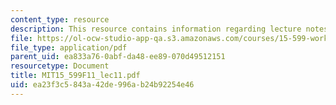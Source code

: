 ```yaml
---
content_type: resource
description: This resource contains information regarding lecture notes.
file: https://ol-ocw-studio-app-qa.s3.amazonaws.com/courses/15-599-workshop-in-it-collaborative-innovation-networks-fall-2011/ea23f3c5843a42de996ab24b92254e46_MIT15_599F11_lec11.pdf
file_type: application/pdf
parent_uid: ea833a76-0abf-da48-ee89-070d49512151
resourcetype: Document
title: MIT15_599F11_lec11.pdf
uid: ea23f3c5-843a-42de-996a-b24b92254e46
---
```

